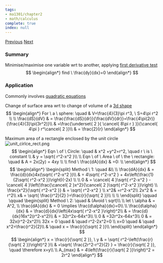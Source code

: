 ```yaml
---
tags:
- ma1301/chapter2
- math/calculus
complete: true
index: null
---
```

[Previous](/labyrinth/notes/math/ma1301/tangent_and_normal)   [Next](/labyrinth/notes/math/ma1301/integration)

### Summary
Minimise/maximise one variable wrt to another, applying [first derivative test](/labyrinth/notes/math/ma1301/derivative_tests)
$$
\begin{align*}
find \ \frac{dy}{dx}=0
\end{align*}
$$

### Application
Commonly involves [quadratic equations](/labyrinth/notes/math/math_fundementals/quadratic_equations)

Change of surface area wrt to change of volume of a [3d shape](/labyrinth/notes/math/math_fundementals/3d_shapes)
$$
\begin{align*}
For \ a \ sphere: \quad & V=\frac{4}{3}\pi r^3, \ S=4\pi r^2 \\
\\
\frac{dS}{dV} & = \frac{\frac{dS}{dr}}{\frac{dV}{dr}}=\frac{4\pi(2r)}{\frac{4}{3}\pi(3r^2)}\\
& =\frac{\underset{ 2 }{ \cancel{ 8\pi r } }}{\cancel{ 4\pi } r^\cancel{ 2 }}\\
& = \frac{2}{r}
\end{align*}
$$

Maximum area of a rectangle enclosed by the unit circle
<img src="/labyrinth/assets/unit_cirlce_rect.png" alt="unit_cirlce_rect.png" class="mx-auto object-fill" style="" />
$$
\begin{align*}
Eqn \ of \ Circle: \quad & x^2  +y^2=r^2, \quad r \ is \ constant \\
& y = \sqrt{ r^2-x^2 }\\
\\
Eqn \ of \ Area \ of \ the \ rectangle: \quad & A = 2x(2y) = 4xy \\
\\
find \ \frac{dA}{dx} & =0: \\
\end{align*}
$$
$$
\begin{align*}
\begin{split}
Method \ 1: \quad &\\
\\
\frac{dA}{dx} & = \frac{d}{dx}4x(\sqrt{ r^2-x^2 })\\
& = 4\sqrt{ r^2-x^2 } + 4x\left(\frac{1}{2\sqrt{ r^2-x^2 }}\right)(-2x) \\
\\
0 & = \cancel{ 4 }\sqrt{ r^2-x^2 } - \cancel{ 4 }\left(\frac{\cancel{ 2 }x^2}{\cancel{ 2 }\sqrt{ r^2-x^2 }}\right) \\
\frac{x^2}{\sqrt{ r^2-x^2 }} & = \sqrt{ r^2-x^2 } \\
x^2& =r^2-x^2\\
2x^2 & = r^2\\
x& = \sqrt{ \frac{r^2}{2} }=\frac{r}{\sqrt{ 2 }}\\
\\
\\
\end{split}
\qquad \qquad
\begin{split}
Method \ 2: \quad & (Avoid \ sqrt)\\
\\
let \ \alpha & = A^2, \\
\frac{dA}{dx} & = 0 \implies \frac{d\alpha}{dx}=0\\
\\
\frac{d\alpha}{dx} & = \frac{d}{dx}\left(4x\sqrt{ r^2-x^2 }\right)^2\\
& = \frac{d}{dx}16x^2(r^2-x^2)\\
& = 32r^2x-64x^3\\
\\
0 & =32r^2x-64x^3\\
0 & = 32x(r^2-2x^2)\\
32x = 0 \quad & \quad r^2-2x^2=0 \\
x=0 \quad & \quad x^2=\frac{r^2}{2}\\
& \quad x = \frac{r}{\sqrt{ 2 }}\\
\end{split}
\end{align*}
$$
$$
\begin{align*}
x = \frac{r}{\sqrt{ 2 }}, \ y & = \sqrt{ r^2-\left(\frac{r}{\sqrt{ 2 }}\right)^2 }\\
& =\sqrt{ \frac{2r^2-r^2}{2} } = \frac{r}{\sqrt{ 2 }}, \quad \therefore x=y\\
\\
A_{max} & = 4\left(\frac{r}{\sqrt{ 2 }}\right)^2 = 2r^2
\end{align*}
$$